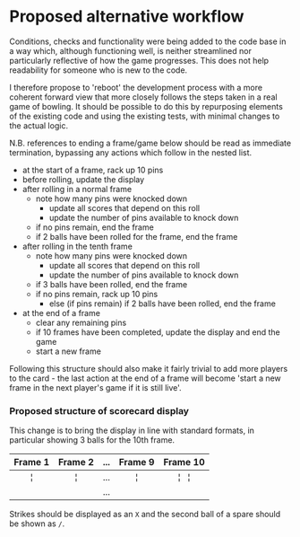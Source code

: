 # Proposed alternative workflow

Conditions, checks and functionality were being added to the code base in a way which, although functioning well, is neither streamlined nor particularly reflective of how the game progresses. This does not help readability for someone who is new to the code.

I therefore propose to 'reboot' the development process with a more coherent forward view that more closely follows the steps taken in a real game of bowling. It should be possible to do this by repurposing elements of the existing code and using the existing tests, with minimal changes to the actual logic.

N.B. references to ending a frame/game below should be read as immediate termination, bypassing any actions which follow in the nested list.

* at the start of a frame, rack up 10 pins
* before rolling, update the display
* after rolling in a normal frame
  - note how many pins were knocked down
    - update all scores that depend on this roll
    - update the number of pins available to knock down
  - if no pins remain, end the frame
  - if 2 balls have been rolled for the frame, end the frame
* after rolling in the tenth frame
  - note how many pins were knocked down
    - update all scores that depend on this roll
    - update the number of pins available to knock down
  - if 3 balls have been rolled, end the frame
  - if no pins remain, rack up 10 pins
    - else (if pins remain) if 2 balls have been rolled, end the frame
* at the end of a frame
  - clear any remaining pins
  - if 10 frames have been completed, update the display and end the game
  - start a new frame

Following this structure should also make it fairly trivial to add more players to the card - the last action at the end of a frame will become 'start a new frame in the next player's game if it is still live'.

### Proposed structure of scorecard display

This change is to bring the display in line with standard formats, in particular showing 3 balls for the 10th frame.

| Frame 1 | Frame 2 | ... | Frame 9 |  Frame 10  |
|  :---:  |  :---:  |:---:|  :---:  |    :---:   |
|    ¦    |    ¦    | ... |    ¦    | ¦ &nbsp; ¦ |
| <score> | <score> | ... | <score> |  <score>   |

Strikes should be displayed as an `X` and the second ball of a spare should be shown as `/`.
